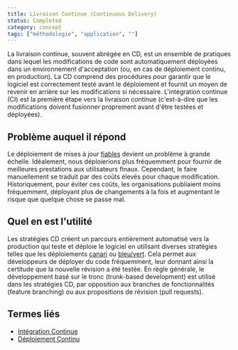 ```yaml
---
title: Livraison Continue (Continuous Delivery)
status: Completed
category: concept
tags: ["méthodologie", "application", ""]
---
```


La livraison continue, souvent abrégée en CD, est un ensemble de pratiques
dans lequel les modifications de code sont automatiquement déployées dans un environnement d'acceptation
(ou, en cas de déploiement continu, en production).
La CD comprend des procédures pour garantir que le logiciel est correctement testé
avant le déploiement et fournit un moyen de revenir en arrière sur les modifications si nécessaire.
L'intégration continue (CI) est la première étape vers la livraison continue
(c'est-à-dire que les modifications doivent fusionner proprement avant d'être testées et déployées).

## Problème auquel il répond

Le déploiement de mises à jour [fiables](/fr/reliability/) devient un problème à grande échelle.
Idéalement, nous déploierions plus fréquemment pour fournir de meilleures prestations aux utilisateurs finaux.
Cependant, le faire manuellement se traduit par des coûts élevés pour chaque modification.
Historiquement, pour éviter ces coûts, les organisations publiaient moins fréquemment,
déployant plus de changements à la fois et augmentant le risque que quelque chose se passe mal.

## Quel en est l'utilité

Les stratégies CD créent un parcours entièrement automatisé vers la production
qui teste et déploie le logiciel en utilisant diverses stratégies
telles que les déploiements [canari](/fr/canary-deployment/) ou [bleu/vert](/fr/blue-green-deployment/).
Cela permet aux développeurs de déployer du code fréquemment, leur donnant ainsi la certitude que la nouvelle révision a été testée.
En règle générale, le développement basé sur le tronc (trunk-based development) est utilisé dans les stratégies CD, par opposition aux branches de fonctionnalités (feature branching) ou aux propositions de révision (pull requests).

## Termes liés

* [Intégration Continue](/fr/continuous-integration/)
* [Déploiement Continu](/fr/continuous-deployment/)